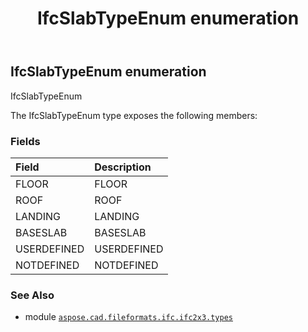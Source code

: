 ﻿---
title: IfcSlabTypeEnum enumeration
second_title: Aspose.CAD for Python via .NET API References
description: 
type: docs
weight: 2920
url: /aspose.cad.fileformats.ifc.ifc2x3.types/ifcslabtypeenum/
is_root: false
---

## IfcSlabTypeEnum enumeration

IfcSlabTypeEnum



The IfcSlabTypeEnum type exposes the following members:

### Fields
| Field | Description |
| :- | :- |
| FLOOR | FLOOR |
| ROOF | ROOF |
| LANDING | LANDING |
| BASESLAB | BASESLAB |
| USERDEFINED | USERDEFINED |
| NOTDEFINED | NOTDEFINED |



### See Also
* module [`aspose.cad.fileformats.ifc.ifc2x3.types`](..)
